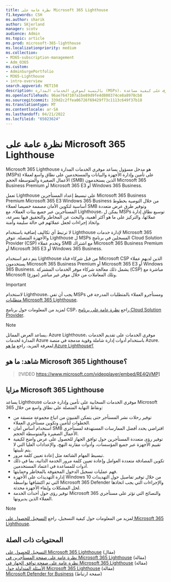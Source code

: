 ```yaml
---
title: نظرة عامة على Microsoft 365 Lighthouse
f1.keywords: CSH
ms.author: sharik
author: SKjerland
manager: scotv
audience: Admin
ms.topic: article
ms.prod: microsoft-365-lighthouse
ms.localizationpriority: medium
ms.collection:
- M365-subscription-management
- Adm_O365
ms.custom:
- AdminSurgePortfolio
- M365-Lighthouse
- intro-overview
search.appverid: MET150
description: بالنسبة لموفري الخدمات المدارة (MSPs)، تعرف على كيفية مساعدة Microsoft 365 Lighthouse في تأمين مستأجري العملاء وإدارتهم في موقع واحد.
ms.openlocfilehash: 96ae7647107a1be89d9fe4d800374ce8a8970cb8
ms.sourcegitcommit: 339d2c2ffea06726f69429f73c1113c649f37b18
ms.translationtype: MT
ms.contentlocale: ar-SA
ms.lasthandoff: 04/21/2022
ms.locfileid: "65023624"
---
```

# <a name="overview-of-microsoft-365-lighthouse"></a>نظرة عامة على Microsoft 365 Lighthouse

Microsoft 365 Lighthouse هو مدخل مسؤول يساعد موفري الخدمات المدارة (MSPs) على تأمين وإدارة الأجهزة والبيانات والمستخدمين على نطاق واسع لعملاء الأعمال الصغيرة والمتوسطة الحجم (SMB) الذين يستخدمون Microsoft 365 Business Premium أو Microsoft 365 E3 أو Windows 365 Business. 

تعمل Lighthouse على تبسيط إعداد المستأجرين Microsoft 365 Business Premium Microsoft 365 E3 Windows 365 Business من خلال التوصية بخطوط أساسية لتكوين الأمان مصممة خصيصا لعملاء SMB وتوفير طرق عرض متعددة المستأجرين عبر جميع بيئات العملاء. مع Lighthouse، يمكن ل MSPs توسيع نطاق إدارة عملائها، والتركيز على ما هو أكثر أهمية، والبحث عن المخاطر والتحقيق فيها بسرعة، واتخاذ إجراءات لجعل عملائهم في حالة سليمة وآمنة.

لا ترتبط أي تكاليف إضافية باستخدام Lighthouse لإدارة خدمات Microsoft 365 والأجهزة المتصلة. تتوفر Lighthouse ل MSPs المسجلين في برنامج Cloud Solution Provider (CSP) وتخدم عملاء SMB مع اشتراك Microsoft 365 Business Premium أو Microsoft 365 E3 أو Windows 365 Business.

يتم دعم استخدام Lighthouse من قبل شركاء قناة Microsoft CSP الذين لديهم عملاء يستخدمون Microsoft 365 Business Premium أو Microsoft 365 E3 أو Windows 365 Business. يشمل ذلك معالجة شركاء موفر الخدمات المشتركة (CSP) مباشرة مع Microsoft وتلك المعاملات من خلال موفر غير مباشر (موزع). 

> [!IMPORTANT] 
> لاستخدام Lighthouse، يجب أن تفي MSPs ومستأجرو العملاء بالمتطلبات المدرجة في [متطلبات Microsoft 365 Lighthouse](m365-lighthouse-requirements.md).     

لمزيد من المعلومات حول برنامج CSP، راجع [نظرة عامة على برنامج Cloud Solution Provider](/partner-center/csp-overview).

> [!NOTE]  
> يساعد العرض المماثل، Azure Lighthouse، موفري الخدمات على تقديم الخدمات المدارة لخدمات Azure باستخدام أدوات إدارة شاملة وقوية مدمجة في منصة Azure. لمعرفة المزيد، راجع [ما هو Azure Lighthouse؟](/azure/lighthouse/overview)   

## <a name="watch-what-is-microsoft-365-lighthouse"></a>شاهد: ما هو Microsoft 365 Lighthouse؟

> [!VIDEO https://www.microsoft.com/videoplayer/embed/RE4QVMP]

## <a name="microsoft-365-lighthouse-benefits"></a>مزايا Microsoft 365 Lighthouse

يساعد Lighthouse موفري الخدمات السحابية على تأمين وإدارة خدمات Microsoft 365 ونقاط النهاية المتصلة على نطاق واسع من خلال:

- توفير رحلات نشر المستأجر حتى يتمكن الفنيون من اتباع مجموعة متسقة من الخطوات لتأمين وتكوين مستأجري العملاء. 
- استخدام أساس أمان SMB افتراضي يحدد أفضل الممارسات المستهدفة لمستأجري الأعمال الصغيرة والمتوسطة الحجم. 
- توفير رؤى متعددة المستأجرين حول توافق الجهاز للحصول على عرض واضح لكيفية تقييم الأجهزة عبر جميع المؤسسات، وأدوات مقارنة النهج، والإعدادات العليا التي لا يتم تلبيتها. 
- تبسيط المهام الشائعة مثل إعادة تعيين كلمة مرور.
- تكوين المصادقة متعددة العوامل وإعادة تعيين كلمة مرور الخدمة الذاتية، بما في ذلك أدوات للمساعدة في اعتماد المستخدمين. 
- فهم عمليات تسجيل الدخول المحفوفة بالمخاطر وحمايتها.
- إدارة التهديدات على الأجهزة Windows 10 من خلال توفير تفاصيل حول التهديدات التي تم اكتشافها بواسطة Microsoft 365 Defender والإجراءات التي يجب اتخاذها لحل المشكلات وإبقاء الأجهزة محدثة.
- توفير رؤى حول أحداث الخدمة Microsoft 365 والنصائح التي تؤثر على مستأجري العملاء الذين يديرونها.

> [!NOTE] 
> لمزيد من المعلومات حول كيفية التسجيل، راجع [التسجيل للحصول على Microsoft 365 Lighthouse](m365-lighthouse-sign-up.md).

## <a name="related-content"></a>المحتويات ذات الصلة

[التسجيل للحصول على Microsoft 365 Lighthouse](m365-lighthouse-sign-up.md) (مقال)  
[نظرة عامة على صفحة المستأجرين في Microsoft 365 Lighthouse](m365-lighthouse-tenants-page-overview.md) (مقالة)   
[نظرة عامة على صفحة توافق الجهاز في Microsoft 365 Lighthouse](m365-lighthouse-device-compliance-page-overview.md) (مقالة)   
[الأسئلة المتداولة حول Microsoft 365 Lighthouse](m365-lighthouse-faq.yml) (مقالة)   
[Microsoft Defender for Business](../security/defender-business/index.yml) (صفحة ارتباط)